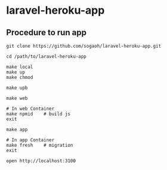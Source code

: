 # laravel-heroku-app

## Procedure to run app

```
git clone https://github.com/sogaoh/laravel-heroku-app.git

cd /path/to/laravel-heroku-app

make local
make up
make chmod

make upb

make web

# In web Container
make npmid    # build js
exit

make app

# In app Container
make fresh    # migration 
exit

open http://localhost:3100
```
